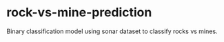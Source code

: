 # rock-vs-mine-prediction
Binary classification model using sonar dataset to classify rocks vs mines.
